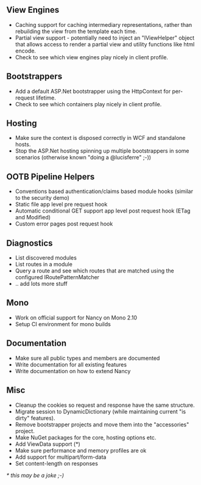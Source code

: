 ## View Engines
* Caching support for caching intermediary representations, rather than rebuilding the view from the template each time.
* Partial view support - potentially need to inject an "IViewHelper" object that allows access to render a partial view and utility functions like html encode.
* Check to see which view engines play nicely in client profile.

## Bootstrappers
* Add a default ASP.Net bootstrapper using the HttpContext for per-request lifetime.
* Check to see which containers play nicely in client profile.

## Hosting
* Make sure the context is disposed correctly in WCF and standalone hosts.
* Stop the ASP.Net hosting spinning up multiple bootstrappers in some scenarios (otherwise known "doing a @lucisferre" ;-))

## OOTB Pipeline Helpers
* Conventions based authentication/claims based module hooks (similar to the security demo)
* Static file app level pre request hook
* Automatic conditional GET support app level post request hook (ETag and Modified)
* Custom error pages post request hook

## Diagnostics
* List discovered modules
* List routes in a module
* Query a route and see which routes that are matched using the configured IRoutePatternMatcher
* .. add lots more stuff

## Mono
* Work on official support for Nancy on Mono 2.10
* Setup CI environment for mono builds

## Documentation
* Make sure all public types and members are documented
* Write documentation for all existing features
* Write documentation on how to extend Nancy

## Misc
* Cleanup the cookies so request and response have the same structure.
* Migrate session to DynamicDictionary (while maintaining current "is dirty" features).
* Remove bootstrapper projects and move them into the "accessories" project.
* Make NuGet packages for the core, hosting options etc.
* Add ViewData support (*)
* Make sure performance and memory profiles are ok
* Add support for multipart/form-data
* Set content-length on responses

_* this may be a joke ;-)_